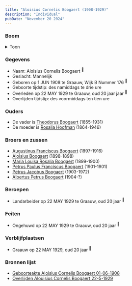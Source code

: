 ```yaml
---
title: "Aloisius Cornelis Boogaert (1908-1929)"
description: "Individual"
pubDate: "November 20 2024"
---
```


### Boom
<details><summary>Toon</summary>

![test](https://www.plantuml.com/plantuml/svg/ZP9FJm8n4CNl_HGJEQW74fQ5pIuXA1ZmJw8n1W-UI7SxGaEtGphT46BuxbPOr4GZtfhfl3U_pkibU-byLHh1IsrNqiaISbaivuuggwx8a0FlfELmXTQBXLO8XNQ5mVqPovNVG8bbZext9VReaFncXUARQs4aCxm901YHK-Yc2rqiBJBt-wNKTZ20M6o5E8N7tIWMUyN9T86ao5KST3INwFm9I8RRLYjA4u36E9vq9wFW_FQgqQWjz7kvp3UpdBmts1l0xSCKehJRXRCWoA09dUWSBhwryx8oPYQjcXMEc7CAL47NRiFTy06YB8xWsabPhGDV3VL4B8sMS4FqMafx86grEu5eCXh7u_WFeYY5k-VWd2QTW_DHckX0qqb-qFHxQrHAs_b77zmFNu9rbkoW9W4gYQ5Xz7pXDsWChGFOLjJhQpRh3b7JVnLgPIXyz6QnE4mR6jAiGnvNv2mQ_KimMGoVgHuFADfl8skb_zv6o6RtpAoTVMr3NA9LuI-_0m00)
</details>

### Gegevens
- Naam: Aloisius Cornelis Boogaert <sup><a href="../s00326/" style="text-decoration:none" title="Geboorteakte Aloisius Cornelis Boogaert 01-06-1908 ">:link:</a></sup>
- Geslacht: Mannelijk
- Geboren op 1 JUN 1908 te Graauw, Wijk B Nummer 176 <sup><a href="../s00326/" style="text-decoration:none" title="Geboorteakte Aloisius Cornelis Boogaert 01-06-1908 ">:link:</a></sup>
- Geboorte tijdstip: des namiddags te drie ure
- Overleden op 22 MAY 1929 te Graauw, oud 20 jaar jaar <sup><a href="../s00329/" style="text-decoration:none" title="Overlijden Alouisius Cornelis Boogaert 22-5-1929 ">:link:</a></sup>
- Overlijden tijdstip: des voormiddags ten tien ure

### Ouders
- De vader is [Theodorus Boogaert](../i00186/) (1855-1931)
- De moeder is [Rosalia Hoofman](../i00024/) (1864-1946)

### Broers en zussen
- [Augustinus Franciscus Boogaert](../i00187/) (1897-1916)
- [Aloisius Boogaert](../i00188/) (1898-1898)
- [Maria Louisa Rosalia Boogaert](../i00189/) (1899-1900)
- [Petrus Paulus Franciscus Boogaert](../i00190/) (1901-1901)
- [Petrus Jacobus Boogaert](../i00191/) (1903-1972)
- [Albertus Petrus Boogaert](../i00192/) (1904-?)

### Beroepen
- Landarbeider op 22 MAY 1929 te Graauw, oud 20 jaar <sup><a href="../s00329/" style="text-decoration:none" title="Overlijden Alouisius Cornelis Boogaert 22-5-1929 ">:link:</a></sup>

### Feiten
- Ongehuwd op 22 MAY 1929 te Graauw, oud 20 jaar <sup><a href="../s00329/" style="text-decoration:none" title="Overlijden Alouisius Cornelis Boogaert 22-5-1929 ">:link:</a></sup>

### Verblijfplaatsen
- Graauw  op 22 MAY 1929, oud 20 jaar  <sup><a href="../s00329/" style="text-decoration:none" title="Overlijden Alouisius Cornelis Boogaert 22-5-1929 ">:link:</a></sup>

### Bronnen lijst
- [Geboorteakte Aloisius Cornelis Boogaert 01-06-1908 ](../s00326/)
- [Overlijden Alouisius Cornelis Boogaert 22-5-1929 ](../s00329/)